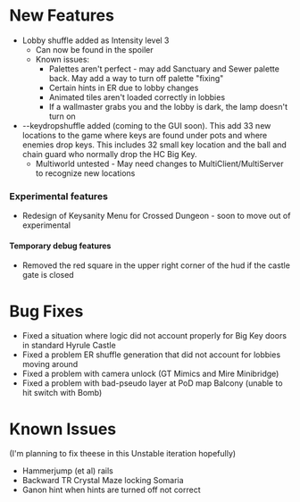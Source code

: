 # New Features

* Lobby shuffle added as Intensity level 3
	* Can now be found in the spoiler
	* Known issues:
		* Palettes aren't perfect - may add Sanctuary and Sewer palette back. May add a way to turn off palette "fixing"
		* Certain hints in ER due to lobby changes
		* Animated tiles aren't loaded correctly in lobbies
		* If a wallmaster grabs you and the lobby is dark, the lamp doesn't turn on
* --keydropshuffle added (coming to the GUI soon). This add 33 new locations to the game where keys are found under pots
and where enemies drop keys. This includes 32 small key location and the ball and chain guard who normally drop the HC
Big Key. 
	* Multiworld untested - May need changes to MultiClient/MultiServer to recognize new locations

### Experimental features

* Redesign of Keysanity Menu for Crossed Dungeon - soon to move out of experimental

#### Temporary debug features

* Removed the red square in the upper right corner of the hud if the castle gate is closed  

# Bug Fixes

* Fixed a situation where logic did not account properly for Big Key doors in standard Hyrule Castle
* Fixed a problem ER shuffle generation that did not account for lobbies moving around
* Fixed a problem with camera unlock (GT Mimics and Mire Minibridge)
* Fixed a problem with bad-pseudo layer at PoD map Balcony (unable to hit switch with Bomb)

# Known Issues 

(I'm planning to fix theese in this Unstable iteration hopefully)

* Hammerjump (et al) rails
* Backward TR Crystal Maze locking Somaria
* Ganon hint when hints are turned off not correct